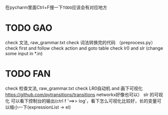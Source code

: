 

在pycharm里面Ctrl+F搜一下`TODO`应该会有对应地方

# TODO GAO
check 文法, raw_grammar.txt
check 词法转换完的代码 （preprocess.py）
check first and follow
check action and goto table
check lr0 and slr (change some input in *.in)



# TODO FAN
check 检查文法, raw_grammar.txt
check LR0自动机 and 画下可视化 https://github.com/pytransitions/transitions networkx好像也可以） 
slr 的可视化 可以看下控制台的输出(ctrl f '==>> log'，看下怎么可视化比较好，长的变量可以缩小一下(expressionList -> el)
